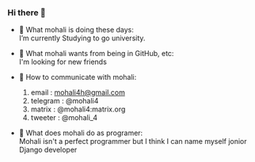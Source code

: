 ### Hi there 👋

<!--
**mohali4/mohali4** is a ✨ _special_ ✨ repository because its `README.md` (this file) appears on your GitHub profile.

Here are some ideas to get you started:
-->

- 🔭 What mohali is doing these days: <br>
    I’m currently Studying to go university.

- 🌹 What mohali wants from being in GitHub, etc: <br>
    I'm looking for new friends

- 📡 How to communicate with mohali:<br>
    1) email    : mohali4h@gmail.com
    2) telegram : @mohali4
    3) matrix   : @mohali4:matrix.org
    4) tweeter  : @mohali_4

- 🧐 What does mohali do as programer:<br>
   Mohali isn't a perfect programmer but I think I can name myself jonior Django developer

